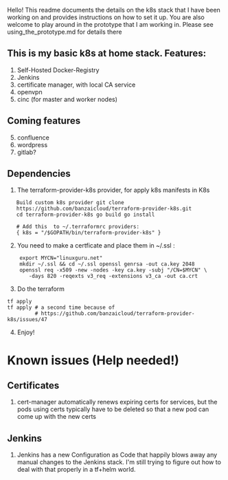 
Hello! This readme documents the details on the k8s stack that I have been
working on and provides instructions on how to set it up. You are also welcome
to play around in the prototype that I am working in. Please see
using_the_prototype.md for details there


## This is my basic k8s at home stack. Features:

1. Self-Hosted Docker-Registry
2. Jenkins
3. certificate manager, with local CA service
4. openvpn 
5. cinc (for master and worker nodes)

## Coming features
5. confluence
6. wordpress
7. gitlab?

## Dependencies

1. The terraform-provider-k8s provider, for apply k8s manifests in K8s
``` #
   Build custom k8s provider git clone
   https://github.com/banzaicloud/terraform-provider-k8s.git
   cd terraform-provider-k8s go build go install

   # Add this  to ~/.terraformrc providers:
   { k8s = "/$GOPATH/bin/terraform-provider-k8s" }
```

2. You need to make a certficate and place them in ~/.ssl :
```
    export MYCN="linuxguru.net"
    mkdir ~/.ssl && cd ~/.ssl openssl genrsa -out ca.key 2048
    openssl req -x509 -new -nodes -key ca.key -subj "/CN=$MYCN" \
       -days 820 -reqexts v3_req -extensions v3_ca -out ca.crt
```

3. Do the terraform
```
tf apply
tf apply # a second time because of
         # https://github.com/banzaicloud/terraform-provider-k8s/issues/47
```

4. Enjoy!

# Known issues (Help needed!) 

##  Certificates

1. cert-manager automatically renews expiring certs for services, but the pods
   using certs typically have to be deleted so that a new pod can come up with
   the new certs

## Jenkins

1. Jenkins has a new  Configuration as Code that happily blows away any manual
   changes to the Jenkins stack. I'm still trying to figure out how to deal
   with that properly in a  tf+helm world.

